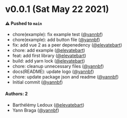 # v0.0.1 (Sat May 22 2021)

#### ⚠️ Pushed to `main`

- chore(example): fix example test ([@yannbf](https://github.com/yannbf))
- chore(example): add button file ([@yannbf](https://github.com/yannbf))
- fix: add vue 2 as a peer depenedency ([@elevatebart](https://github.com/elevatebart))
- chore: add example ([@elevatebart](https://github.com/elevatebart))
- feat: add first library ([@elevatebart](https://github.com/elevatebart))
- build: add yarn lock ([@elevatebart](https://github.com/elevatebart))
- chore: cleanup unnecessary files ([@yannbf](https://github.com/yannbf))
- docs(README): update logo ([@yannbf](https://github.com/yannbf))
- chore: update package json and readme ([@yannbf](https://github.com/yannbf))
- Initial commit ([@yannbf](https://github.com/yannbf))

#### Authors: 2

- Barthélémy Ledoux ([@elevatebart](https://github.com/elevatebart))
- Yann Braga ([@yannbf](https://github.com/yannbf))
